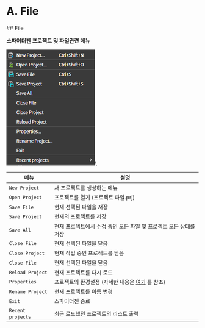 # A. File

\## File

**스파이더젠 프로젝트 및 파일관련 메뉴**

![](../../../.gitbook/assets/스크린샷_2025-01-24_151618.png)\


| 메뉴                | 설명                                                         |
| ----------------- | ---------------------------------------------------------- |
| `New Project`     | 새 프로젝트를 생성하는 메뉴                                            |
| `Open Project`    | 프로젝트를 열기 (프로젝트 파일.prj)                                     |
| `Save File`       | 현재 선택된 파일을 저장                                              |
| `Save Project`    | 현재의 프로젝트를 저장                                               |
| `Save All`        | 현재 프로젝트에서 수정 중인 모든 파일 및 프로젝트 모든 상태를 저장                     |
| `Close File`      | 현재 선택된 파일을 닫음                                              |
| `Close Project`   | 현재 작업 중인 프로젝트를 닫음                                          |
| `Close File`      | 현재 선택된 파일을 닫음                                              |
| `Reload Project`  | 현재 프로젝트를 다시 로드                                             |
| `Properties`      | 프로젝트의 환경설정 (자세한 내용은 [여기](https://wikidocs.net/24097) 를 참조) |
| `Rename Project`  | 현재 프로젝트를 이름 변경                                             |
| `Exit`            | 스파이더젠 종료                                                   |
| `Recent projects` | 최근 로드했던 프로젝트의 리스트 출력                                       |
